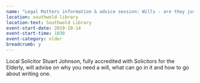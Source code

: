 ```yaml
---
name: "Legal Matters information & advice session: Wills - are they just a costly nuisance?"
location: southwold-library
location-text: Southwold Library
event-start-date: 2019-10-14
event-start-time: 1030
event-category: older
breadcrumb: y
---
```


Local Solicitor Stuart Johnson, fully accredited with Solicitors for the Elderly, will advise on why you need a will, what can go in it and how to go about writing one.
